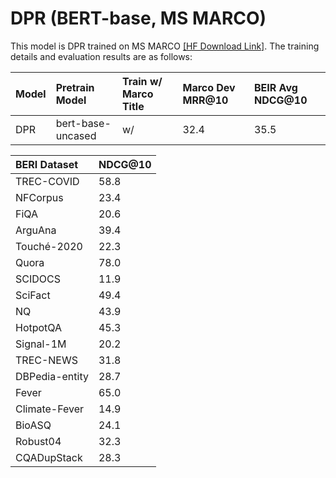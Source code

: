 # DPR (BERT-base, MS MARCO)


This model is DPR trained on MS MARCO [[HF Download Link]](https://huggingface.co/OpenMatch/dpr_bert-base_msmarco_qry-psg-encoder). The training details and evaluation results are as follows:

|Model|Pretrain Model|Train w/ Marco Title|Marco Dev MRR@10|BEIR Avg NDCG@10|
|:----|:----|:----|:----|:----|
|DPR|bert-base-uncased|w/|32.4|35.5|

|BERI Dataset|NDCG@10|
|:----|:----|
|TREC-COVID|58.8|
|NFCorpus|23.4| 
|FiQA|20.6| 
|ArguAna|39.4| 
|Touché-2020|22.3| 
|Quora|78.0| 
|SCIDOCS|11.9| 
|SciFact|49.4| 
|NQ|43.9| 
|HotpotQA|45.3| 
|Signal-1M|20.2| 
|TREC-NEWS|31.8| 
|DBPedia-entity|28.7|
|Fever|65.0| 
|Climate-Fever|14.9|
|BioASQ|24.1|
|Robust04|32.3|
|CQADupStack|28.3|
